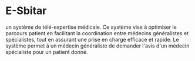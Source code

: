 # E-Sbitar
un système de télé-expertise médicale. Ce système vise à optimiser le parcours patient en facilitant la coordination entre médecins généralistes et spécialistes, tout en assurant une prise en charge efficace et rapide. Le système permet à un médecin généraliste de demander l'avis d'un médecin spécialiste pour un patient donné.

